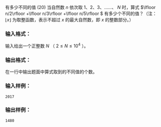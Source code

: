 有多少不同的值 (20)
当自然数 $n$ 依次取 1、2、3、……、 $N$ 时，算式 $\lfloor n/2\rfloor +\lfloor n/3\rfloor
+\lfloor n/5\rfloor $ 有多少个不同的值？（注： $\lfloor x\rfloor$ 为取整函数，表示不超过 $x$ 的最大自然数，即
$x$ 的整数部分。）

### 输入格式：

输入给出一个正整数 $N$ （ $2 \le N \le 10^4$ ）。

### 输出格式：

在一行中输出题面中算式取到的不同值的个数。

### 输入样例：

    
    
    2017
    

### 输出样例：

    
    
    1480
    

